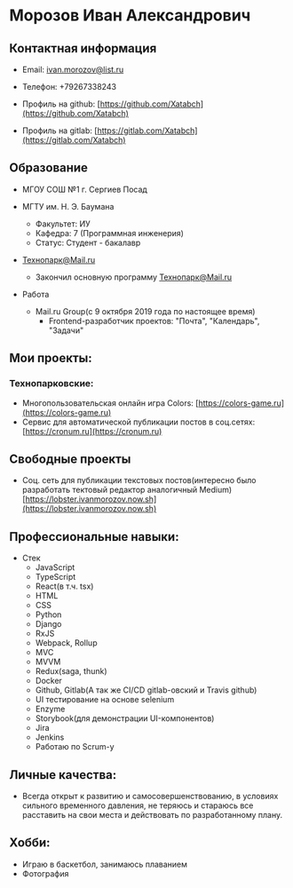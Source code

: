 # Морозов Иван Александрович
## Контактная информация

* Email: ivan.morozov@list.ru
* Телефон: +79267338243

* Профиль на github: [https://github.com/Xatabch](https://github.com/Xatabch)
* Профиль на gitlab: [https://gitlab.com/Xatabch](https://gitlab.com/Xatabch)
  
## Образование
* МГОУ СОШ №1 г. Сергиев Посад

* МГТУ им. Н. Э. Баумана
  * Факультет: ИУ
  * Кафедра: 7 (Программная инженерия)
  * Статус: Студент - бакалавр
  
* Технопарк@Mail.ru
  * Закончил основную программу Технопарк@Mail.ru

* Работа
  * Mail.ru Group(с 9 октября 2019 года по настоящее время)
    * Frontend-разработчик проектов: "Почта", "Календарь", "Задачи"
  
## Мои проекты:
### Технопарковские:  
* Многопользовательская онлайн игра Colors: [https://colors-game.ru](https://colors-game.ru)
* Сервис для автоматической публикации постов в соц.сетях: [https://cronum.ru](https://cronum.ru)

## Свободные проекты
* Соц. сеть для публикации текстовых постов(интересно было разработать тектовый редактор аналогичный Medium) [https://lobster.ivanmorozov.now.sh](https://lobster.ivanmorozov.now.sh)
  
## Профессиональные навыки:
* Стек
  * JavaScript
  * TypeScript
  * React(в т.ч. tsx)
  * HTML
  * CSS
  * Python
  * Django
  * RxJS
  * Webpack, Rollup
  * MVC
  * MVVM
  * Redux(saga, thunk)
  * Docker
  * Github, Gitlab(А так же CI/CD gitlab-овский и Travis github)
  * UI тестирование на основе selenium
  * Enzyme
  * Storybook(для демонстрации UI-компонентов)
  * Jira
  * Jenkins
  * Работаю по Scrum-у

## Личные качества:
  * Всегда открыт к развитию и самосовершенствованию, в условиях сильного временного давления, не теряюсь и стараюсь все         расставить на свои места и действовать по разработанному плану.
  
## Хобби:
  * Играю в баскетбол, занимаюсь плаванием
  * Фотография
